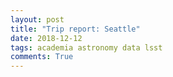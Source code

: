 ```yaml
---
layout: post
title: "Trip report: Seattle"
date: 2018-12-12
tags: academia astronomy data lsst
comments: True
---
```

